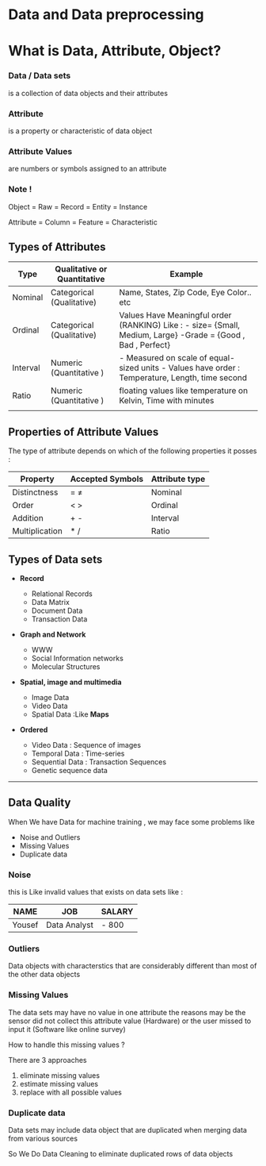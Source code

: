 # Data and Data preprocessing

# What is Data, Attribute, Object?

### **Data / Data sets**

is a collection of data objects and their attributes

### Attribute

is a property or characteristic of data object

### **Attribute Values**

are numbers or symbols assigned to an attribute

### Note !

Object = Raw = Record = Entity = Instance

Attribute = Column = Feature = Characteristic 

## Types of Attributes

| Type | Qualitative or Quantitative  | Example |
| --- | --- | --- |
| Nominal | Categorical (Qualitative) | Name, States, Zip Code, Eye Color.. etc |
| Ordinal | Categorical (Qualitative) | Values Have Meaningful order (RANKING) Like :                             - size= {Small, Medium, Large}       -Grade = {Good , Bad , Perfect} |
| Interval | Numeric (Quantitative ) | - Measured on scale of equal-sized units                     - Values have order : Temperature, Length, time second |
| Ratio | Numeric (Quantitative ) | floating values like temperature on Kelvin, Time with minutes |
|  |  |  |

## Properties of Attribute Values

The type of attribute depends on which of the following properties it posses :

| Property | Accepted Symbols | Attribute type |
| --- | --- | --- |
| Distinctness |  =  ≠ | Nominal |
| Order | < > | Ordinal |
| Addition | + - | Interval |
| Multiplication | * / | Ratio |

## Types of Data sets

- **Record**
    - Relational Records
    - Data Matrix
    - Document Data
    - Transaction Data
- **Graph and Network**
    - WWW
    - Social Information networks
    - Molecular Structures
- **Spatial, image and multimedia**
    - Image Data
    - Video Data
    - Spatial Data :Like  **Maps**
    
- **Ordered**
    - Video Data : Sequence of images
    - Temporal Data : Time-series
    - Sequential Data : Transaction Sequences
    - Genetic sequence data
    

---

## Data Quality

When We have Data for machine training , we may  face some problems like 

- Noise and Outliers
- Missing Values
- Duplicate data

### Noise

this is Like invalid values that exists on data sets like : 

| NAME | JOB | SALARY |
| --- | --- | --- |
| Yousef | Data Analyst | - 800 |

### Outliers

Data objects with characterstics that are considerably different than most of the other data objects

### Missing Values

The data sets may have no value in one attribute the reasons may be the sensor did not collect this attribute value (Hardware) or the user missed to input it (Software like online survey)

How to handle this missing values ? 

There are 3 approaches

1. eliminate missing values
2. estimate missing values
3. replace with all possible values

### Duplicate data

Data sets may include data object that are duplicated when merging data from various sources

So We Do Data Cleaning to eliminate duplicated rows of data objects